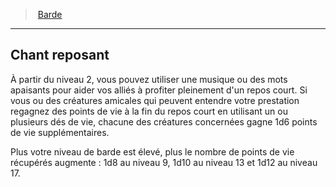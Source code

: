 ﻿---
!ClassFeatureItem
Name: Chant reposant
Id: bard_hd.md#chant-reposant
ParentLink: bard_hd.md#barde
ParentName: Barde
NameLevel: 2
Attributes: {}
---
> [Barde](hd_bard.md)

---

## Chant reposant

À partir du niveau 2, vous pouvez utiliser une musique ou des mots apaisants pour aider vos alliés à profiter pleinement d'un repos court. Si vous ou des créatures amicales qui peuvent entendre votre prestation regagnez des points de vie à la fin du repos court en utilisant un ou plusieurs dés de vie, chacune des créatures concernées gagne 1d6 points de vie supplémentaires.

Plus votre niveau de barde est élevé, plus le nombre de points de vie récupérés augmente : 1d8 au niveau 9, 1d10 au niveau 13 et 1d12 au niveau 17.

